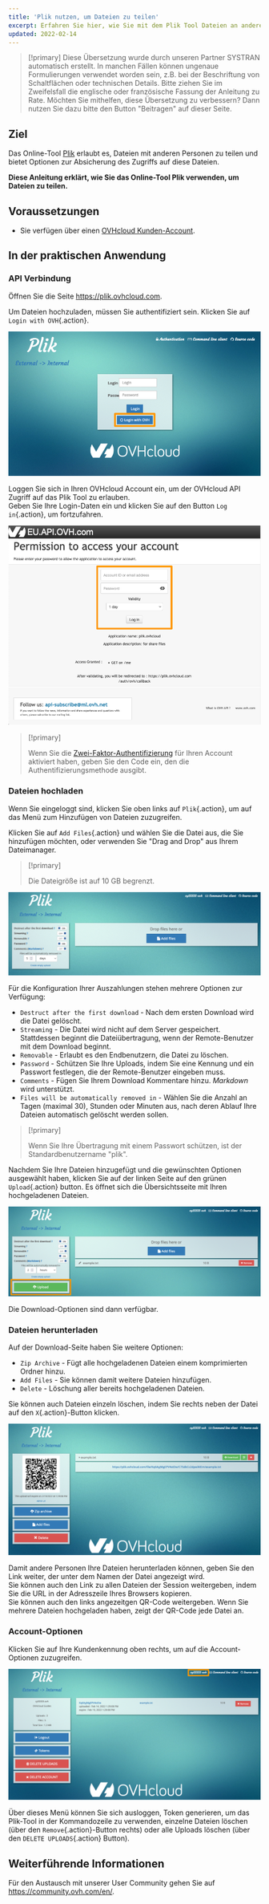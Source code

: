 ```yaml
---
title: 'Plik nutzen, um Dateien zu teilen'
excerpt: Erfahren Sie hier, wie Sie mit dem Plik Tool Dateien an andere Personen senden
updated: 2022-02-14
---
```


> [!primary]
> Diese Übersetzung wurde durch unseren Partner SYSTRAN automatisch erstellt. In manchen Fällen können ungenaue Formulierungen verwendet worden sein, z.B. bei der Beschriftung von Schaltflächen oder technischen Details. Bitte ziehen Sie im Zweifelsfall die englische oder französische Fassung der Anleitung zu Rate. Möchten Sie mithelfen, diese Übersetzung zu verbessern? Dann nutzen Sie dazu bitte den Button "Beitragen" auf dieser Seite.
>

## Ziel

Das Online-Tool [Plik](https://plik.ovhcloud.com) erlaubt es, Dateien mit anderen Personen zu teilen und bietet Optionen zur Absicherung des Zugriffs auf diese Dateien.

**Diese Anleitung erklärt, wie Sie das Online-Tool Plik verwenden, um Dateien zu teilen.**

## Voraussetzungen

- Sie verfügen über einen [OVHcloud Kunden-Account](/pages/account_and_service_management/account_information/ovhcloud-account-creation).

## In der praktischen Anwendung

### API Verbindung

Öffnen Sie die Seite <https://plik.ovhcloud.com>.

Um Dateien hochzuladen, müssen Sie authentifiziert sein. Klicken Sie auf `Login with OVH`{.action}.

![login](images/plik-login-EU.png)

Loggen Sie sich in Ihren OVHcloud Account ein, um der OVHcloud API Zugriff auf das Plik Tool zu erlauben.<br>
Geben Sie Ihre Login-Daten ein und klicken Sie auf den Button `Log in`{.action}, um fortzufahren.

![API](images/api-login-EU.png)

> [!primary]
>
> Wenn Sie die [Zwei-Faktor-Authentifizierung](/pages/account_and_service_management/account_information/secure-ovhcloud-account-with-2fa) für Ihren Account aktiviert haben, geben Sie den Code ein, den die Authentifizierungsmethode ausgibt. 

### Dateien hochladen

Wenn Sie eingeloggt sind, klicken Sie oben links auf `Plik`{.action}, um auf das Menü zum Hinzufügen von Dateien zuzugreifen.

Klicken Sie auf `Add Files`{.action} und wählen Sie die Datei aus, die Sie hinzufügen möchten, oder verwenden Sie "Drag and Drop" aus Ihrem Dateimanager.

> [!primary]
>
> Die Dateigröße ist auf 10 GB begrenzt.
>

![Add Files - Optionen](images/plik-add-files-options.png)

Für die Konfiguration Ihrer Auszahlungen stehen mehrere Optionen zur Verfügung:

- `Destruct after the first download` - Nach dem ersten Download wird die Datei gelöscht.
- `Streaming` - Die Datei wird nicht auf dem Server gespeichert. Stattdessen beginnt die Dateiübertragung, wenn der Remote-Benutzer mit dem Download beginnt.
- `Removable` - Erlaubt es den Endbenutzern, die Datei zu löschen.
- `Password` - Schützen Sie Ihre Uploads, indem Sie eine Kennung und ein Passwort festlegen, die der Remote-Benutzer eingeben muss.
- `Comments` - Fügen Sie Ihrem Download Kommentare hinzu. *Markdown* wird unterstützt.
- `Files will be automatically removed in` - Wählen Sie die Anzahl an Tagen (maximal 30), Stunden oder Minuten aus, nach deren Ablauf Ihre Dateien automatisch gelöscht werden sollen.

> [!primary]
>
> Wenn Sie Ihre Übertragung mit einem Passwort schützen, ist der Standardbenutzername "plik".
>

Nachdem Sie Ihre Dateien hinzugefügt und die gewünschten Optionen ausgewählt haben, klicken Sie auf der linken Seite auf den grünen `Upload`{.action} button. Es öffnet sich die Übersichtsseite mit Ihren hochgeladenen Dateien.

![upload File](images/plik-upload-EU.png)

Die Download-Optionen sind dann verfügbar.

### Dateien herunterladen

Auf der Download-Seite haben Sie weitere Optionen:

- `Zip Archive` - Fügt alle hochgeladenen Dateien einem komprimierten Ordner hinzu.
- `Add Files` - Sie können damit weitere Dateien hinzufügen.
- `Delete` - Löschung aller bereits hochgeladenen Dateien.

Sie können auch Dateien einzeln löschen, indem Sie rechts neben der Datei auf den `X`{.action}-Button klicken.

![download file](images/plik-download-EU.png)

Damit andere Personen Ihre Dateien herunterladen können, geben Sie den Link weiter, der unter dem Namen der Datei angezeigt wird.<br>
Sie können auch den Link zu allen Dateien der Session weitergeben, indem Sie die URL in der Adresszeile Ihres Browsers kopieren.<br>
Sie können auch den links angezeitgen QR-Code weitergeben. Wenn Sie mehrere Dateien hochgeladen haben, zeigt der QR-Code jede Datei an.

### Account-Optionen

Klicken Sie auf Ihre Kundenkennung oben rechts, um auf die Account-Optionen zuzugreifen.

![download file](images/account-options.png)

Über dieses Menü können Sie sich ausloggen, Token generieren, um das Plik-Tool in der Kommandozeile zu verwenden, einzelne Dateien löschen (über den `Remove`{.action}-Button rechts) oder alle Uploads löschen (über den `DELETE UPLOADS`{.action} Button).

## Weiterführende Informationen

Für den Austausch mit unserer User Community gehen Sie auf <https://community.ovh.com/en/>.
